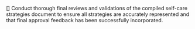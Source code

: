 [] Conduct thorough final reviews and validations of the compiled self-care strategies document to ensure all strategies are accurately represented and that final approval feedback has been successfully incorporated.